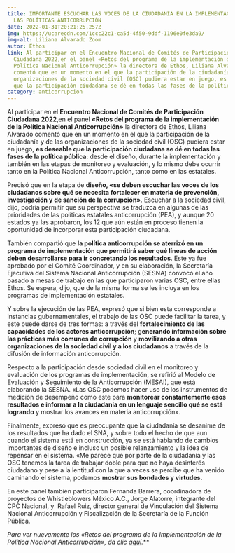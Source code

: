 ```yaml
---
title: IMPORTANTE ESCUCHAR LAS VOCES DE LA CIUDADANÍA EN LA IMPLEMENTACIÓN DE
  LAS POLÍTICAS ANTICORRUPCIÓN
date: 2022-01-31T20:21:25.257Z
img: https://ucarecdn.com/1ccc22c1-ca5d-4f50-9ddf-1196e0fe3da9/
img-alt: Liliana Alvarado Zoom
autor: Ethos
link: Al participar en el Encuentro Nacional de Comités de Participación
  Ciudadana 2022,en el panel «Retos del programa de la implementación de la
  Política Nacional Anticorrupción» la directora de Ethos, Liliana Alvarado
  comentó que en un momento en el que la participación de la ciudadanía y de las
  organizaciones de la sociedad civil (OSC) pudiera estar en juego, es deseable
  que la participación ciudadana se dé en todas las fases de la política pública
category: anticorrupcion
---
```

<!--StartFragment-->

Al participar en el **Encuentro Nacional de Comités de Participación Ciudadana 2022**,en el panel **«Retos del programa de la implementación de la Política Nacional Anticorrupción»** la directora de Ethos, Liliana Alvarado comentó que en un momento en el que la participación de la ciudadanía y de las organizaciones de la sociedad civil (OSC) pudiera estar en juego, **es deseable que la participación ciudadana se dé en todas las fases de la política pública**: desde el diseño, durante la implementación y también en las etapas de monitoreo y evaluación, y lo mismo debe ocurrir tanto en la Política Nacional Anticorrupción, tanto como en las estatales.

Precisó que en la etapa de **diseño, «se deben escuchar las voces de los ciudadanos sobre qué se necesita fortalecer en materia de prevención, investigación y de sanción de la corrupción»**. Escuchar a la sociedad civil, dijo, podría permitir que su perspectiva se traduzca en algunas de las prioridades de las políticas estatales anticorrupción (PEA), y aunque 20 estados ya las aprobaron, los 12 que aún están en proceso tienen la oportunidad de incorporar esta participación ciudadana.

También compartió que **la política anticorrupción se aterrizó en un programa de implementación que permitirá saber qué líneas de acción deben desarrollarse para ir concretando los resultados**. Este ya fue aprobado por el Comité Coordinador, y en su elaboración, la Secretaría Ejecutiva del Sistema Nacional Anticorrupción (SESNA) convocó el año pasado a mesas de trabajo en las que participaron varias OSC, entre ellas Ethos. Se espera, dijo, que de la misma forma se les incluya en los programas de implementación estatales.

Y sobre la ejecución de las PEA, expresó que si bien esta corresponde a instancias gubernamentales, el trabajo de las OSC puede facilitar la tarea, y este puede darse de tres formas: a través del **fortalecimiento de las capacidades de los actores anticorrupción**; g**enerando información sobre las prácticas más comunes de corrupción** y **movilizando a otras organizaciones de la sociedad civil y a los ciudadanos** a través de la difusión de información anticorrupción.

Respecto a la participación desde sociedad civil en el monitoreo y evaluación de los programas de implementación, se refirió al Modelo de Evaluación y Seguimiento de la Anticorrupción (MESAI), que está elaborando la SESNA. «Las OSC podemos hacer uso de los instrumentos de medición de desempeño como este para **monitorear constantemente esos resultados e informar a la ciudadanía en un lenguaje sencillo qué se está logrando** y mostrar los avances en materia anticorrupción».

Finalmente, expresó que es preocupante que la ciudadanía se desanime de los resultados que ha dado el SNA, y sobre todo el hecho de que aun cuando el sistema está en construcción, ya se está hablando de cambios importantes de diseño e incluso un posible relanzamiento y la idea de repensar en el sistema. «Me parece que por parte de la ciudadanía y las OSC tenemos la tarea de trabajar doble para que no haya desinterés ciudadano y pese a la lentitud con la que a veces se percibe que ha venido caminando el sistema, podamos **mostrar sus bondades y virtudes.**

En este panel también participaron Fernanda Barrera, coordinadora de proyectos de Whistleblowers México A.C., Jorge Alatorre, integrante del CPC Nacional, y  Rafael Ruiz, director general de Vinculación del Sistema Nacional Anticorrupción y Fiscalización de la Secretaría de la Función Pública.

***Para ver nuevamente los* «Retos del programa de la Implementación de la Política Nacional Anticorrupción»*, da clic [aquí](https://www.facebook.com/watch/live/?ref=watch_permalink&v=668962244455874).*** 

<!--EndFragment-->
